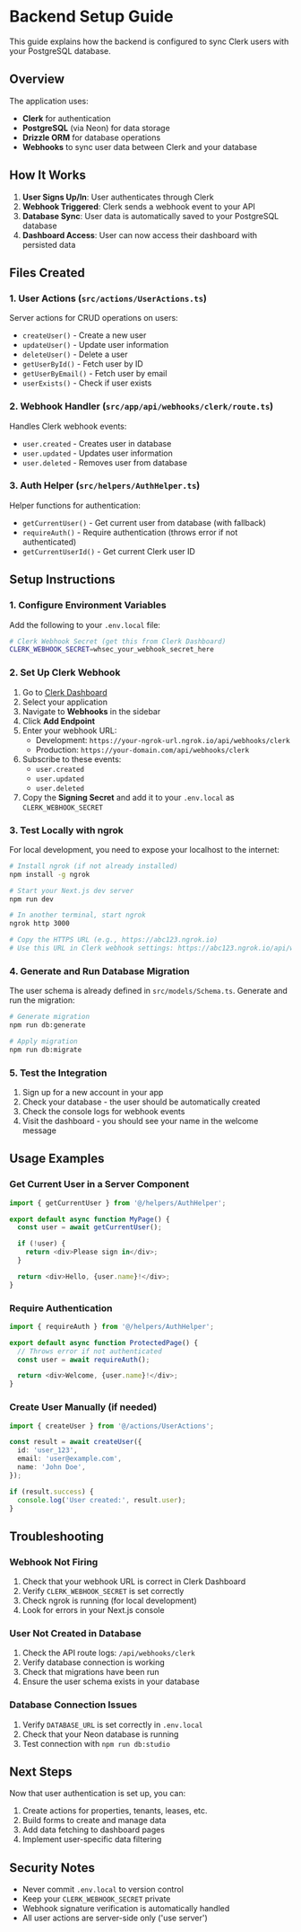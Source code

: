 # Backend Setup Guide

This guide explains how the backend is configured to sync Clerk users with your PostgreSQL database.

## Overview

The application uses:

- **Clerk** for authentication
- **PostgreSQL** (via Neon) for data storage
- **Drizzle ORM** for database operations
- **Webhooks** to sync user data between Clerk and your database

## How It Works

1. **User Signs Up/In**: User authenticates through Clerk
2. **Webhook Triggered**: Clerk sends a webhook event to your API
3. **Database Sync**: User data is automatically saved to your PostgreSQL database
4. **Dashboard Access**: User can now access their dashboard with persisted data

## Files Created

### 1. User Actions (`src/actions/UserActions.ts`)

Server actions for CRUD operations on users:

- `createUser()` - Create a new user
- `updateUser()` - Update user information
- `deleteUser()` - Delete a user
- `getUserById()` - Fetch user by ID
- `getUserByEmail()` - Fetch user by email
- `userExists()` - Check if user exists

### 2. Webhook Handler (`src/app/api/webhooks/clerk/route.ts`)

Handles Clerk webhook events:

- `user.created` - Creates user in database
- `user.updated` - Updates user information
- `user.deleted` - Removes user from database

### 3. Auth Helper (`src/helpers/AuthHelper.ts`)

Helper functions for authentication:

- `getCurrentUser()` - Get current user from database (with fallback)
- `requireAuth()` - Require authentication (throws error if not authenticated)
- `getCurrentUserId()` - Get current Clerk user ID

## Setup Instructions

### 1. Configure Environment Variables

Add the following to your `.env.local` file:

```bash
# Clerk Webhook Secret (get this from Clerk Dashboard)
CLERK_WEBHOOK_SECRET=whsec_your_webhook_secret_here
```

### 2. Set Up Clerk Webhook

1. Go to [Clerk Dashboard](https://dashboard.clerk.com/)
2. Select your application
3. Navigate to **Webhooks** in the sidebar
4. Click **Add Endpoint**
5. Enter your webhook URL:
   - Development: `https://your-ngrok-url.ngrok.io/api/webhooks/clerk`
   - Production: `https://your-domain.com/api/webhooks/clerk`
6. Subscribe to these events:
   - `user.created`
   - `user.updated`
   - `user.deleted`
7. Copy the **Signing Secret** and add it to your `.env.local` as `CLERK_WEBHOOK_SECRET`

### 3. Test Locally with ngrok

For local development, you need to expose your localhost to the internet:

```bash
# Install ngrok (if not already installed)
npm install -g ngrok

# Start your Next.js dev server
npm run dev

# In another terminal, start ngrok
ngrok http 3000

# Copy the HTTPS URL (e.g., https://abc123.ngrok.io)
# Use this URL in Clerk webhook settings: https://abc123.ngrok.io/api/webhooks/clerk
```

### 4. Generate and Run Database Migration

The user schema is already defined in `src/models/Schema.ts`. Generate and run the migration:

```bash
# Generate migration
npm run db:generate

# Apply migration
npm run db:migrate
```

### 5. Test the Integration

1. Sign up for a new account in your app
2. Check your database - the user should be automatically created
3. Check the console logs for webhook events
4. Visit the dashboard - you should see your name in the welcome message

## Usage Examples

### Get Current User in a Server Component

```typescript
import { getCurrentUser } from '@/helpers/AuthHelper';

export default async function MyPage() {
  const user = await getCurrentUser();

  if (!user) {
    return <div>Please sign in</div>;
  }

  return <div>Hello, {user.name}!</div>;
}
```

### Require Authentication

```typescript
import { requireAuth } from '@/helpers/AuthHelper';

export default async function ProtectedPage() {
  // Throws error if not authenticated
  const user = await requireAuth();

  return <div>Welcome, {user.name}!</div>;
}
```

### Create User Manually (if needed)

```typescript
import { createUser } from '@/actions/UserActions';

const result = await createUser({
  id: 'user_123',
  email: 'user@example.com',
  name: 'John Doe',
});

if (result.success) {
  console.log('User created:', result.user);
}
```

## Troubleshooting

### Webhook Not Firing

1. Check that your webhook URL is correct in Clerk Dashboard
2. Verify `CLERK_WEBHOOK_SECRET` is set correctly
3. Check ngrok is running (for local development)
4. Look for errors in your Next.js console

### User Not Created in Database

1. Check the API route logs: `/api/webhooks/clerk`
2. Verify database connection is working
3. Check that migrations have been run
4. Ensure the user schema exists in your database

### Database Connection Issues

1. Verify `DATABASE_URL` is set correctly in `.env.local`
2. Check that your Neon database is running
3. Test connection with `npm run db:studio`

## Next Steps

Now that user authentication is set up, you can:

1. Create actions for properties, tenants, leases, etc.
2. Build forms to create and manage data
3. Add data fetching to dashboard pages
4. Implement user-specific data filtering

## Security Notes

- Never commit `.env.local` to version control
- Keep your `CLERK_WEBHOOK_SECRET` private
- Webhook signature verification is automatically handled
- All user actions are server-side only ('use server')
